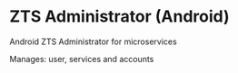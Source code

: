# ZTS Administrator (Android)

Android ZTS Administrator for microservices

Manages: user, services and accounts


